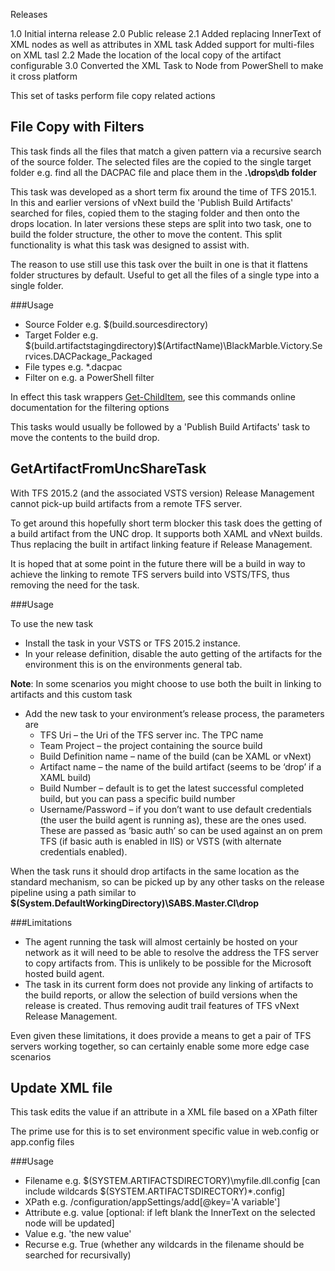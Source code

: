 Releases

1.0 Initial interna release
2.0 Public release
2.1 Added replacing InnerText of XML nodes as well as attributes in XML task
    Added support for multi-files on XML tasl
2.2 Made the location of the local copy of the artifact configurable
3.0 Converted the XML Task to Node from PowerShell to make it cross platform


This set of tasks perform file copy related actions

## File Copy with Filters 

This task finds all the files that match a given pattern via a recursive search of the source folder. The selected files are the copied to the single target folder e.g. find all the DACPAC file and place them in the **.\drops\db folder**

This task was developed as a short term fix around the time of TFS 2015.1. In this and earlier versions of vNext build the 'Publish Build Artifacts' searched for files, copied them to the staging folder and then onto the drops location. In later versions these steps are split into two task, one to build the folder structure, the other to move the content. This split functionality is what this task was designed to assist with. 

The reason to use still use this task over the built in one is that it flattens folder structures by default. Useful to get all the files of a single type into a single folder. 

###Usage

- Source Folder e.g. $(build.sourcesdirectory)
- Target Folder e.g. $(build.artifactstagingdirectory)\$(ArtifactName)\BlackMarble.Victory.Services.DACPackage_Packaged
- File types e.g. *.dacpac
- Filter on e.g. a PowerShell filter

In effect this task wrappers [Get-ChildItem](https://technet.microsoft.com/en-us/library/hh849800.aspx), see this commands online documentation for the filtering options

This tasks would usually be followed by a 'Publish Build Artifacts' task to move the contents to the build drop. 

## GetArtifactFromUncShareTask 

With TFS 2015.2 (and the associated VSTS version) Release Management cannot pick-up build artifacts from a remote TFS server.

To get around this hopefully short term blocker this task does the getting of a build artifact from the UNC drop. It supports both XAML and vNext builds. Thus replacing the built in artifact linking feature if Release Management.

It is hoped that at some point in the future there will be a build in way to achieve the linking to remote TFS servers build into VSTS/TFS, thus removing the need for the task.

###Usage

To use the new task

- Install the task in your VSTS or TFS 2015.2 instance.
- In your release definition, disable the auto getting of the artifacts for the environment this is on the environments general tab. 

**Note**: In some scenarios you might choose to use both the built in linking to artifacts and this custom task

- Add the new task to your environment’s release process, the parameters are
	- TFS Uri – the Uri of the TFS server inc. The TPC name
	- Team Project – the project containing the source build
	- Build Definition name – name of the build (can be XAML or vNext)
	- Artifact name – the name of the build artifact (seems to be ‘drop’ if a XAML build)
	- Build Number – default is to get the latest successful completed build, but you can pass a specific build number
	- Username/Password – if you don’t want to use default credentials (the user the build agent is running as), these are the ones used. These are passed as ‘basic auth’ so can be used against an on prem TFS (if basic auth is enabled in IIS)  or VSTS (with alternate credentials enabled).

When the task runs it should drop artifacts in the same location as the standard mechanism, so can be picked up by any other tasks on the release pipeline using a path similar to **$(System.DefaultWorkingDirectory)\SABS.Master.CI\drop**

###Limitations

- The agent running the task will almost certainly be hosted on your network as it will need to be able to resolve the address the TFS server to copy artifacts from. This is unlikely to be possible for the Microsoft hosted build agent.
- The task in its current form does not provide any linking of artifacts to the build reports, or allow the selection of build versions when the release is created. Thus removing audit trail features of TFS vNext Release Management.

Even given these limitations, it does provide a means to get a pair of TFS servers working together, so can certainly enable some more edge case scenarios 

## Update XML file 

This task edits the value if an attribute in a XML file based on a XPath filter

The prime use for this is to set environment specific value in web.config or app.config files

###Usage

- Filename e.g. $(SYSTEM.ARTIFACTSDIRECTORY)\myfile.dll.config [can include wildcards $(SYSTEM.ARTIFACTSDIRECTORY)\*.config]
- XPath e.g. /configuration/appSettings/add[@key='A variable']
- Attribute e.g. value [optional: if left blank the InnerText on the selected node will be updated]
- Value e.g. 'the new value'
- Recurse e.g. True (whether any wildcards in the filename should be searched for recursivally)
